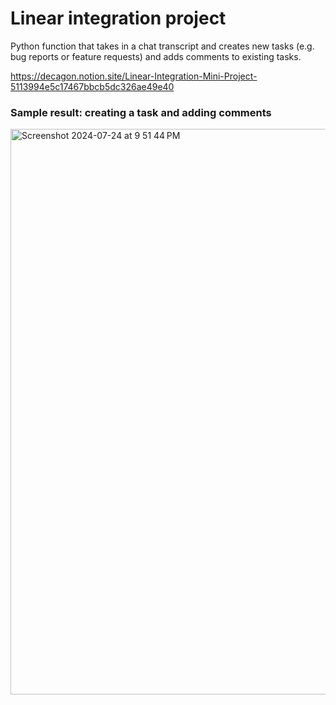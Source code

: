 # Linear integration project

Python function that takes in a chat transcript and creates new tasks (e.g. bug reports or feature requests) and adds comments to existing tasks. 

https://decagon.notion.site/Linear-Integration-Mini-Project-5113994e5c17467bbcb5dc326ae49e40

### Sample result: creating a task and adding comments 

<img width="905" alt="Screenshot 2024-07-24 at 9 51 44 PM" src="https://github.com/user-attachments/assets/08a081d9-1f6d-4389-a187-f413b64d70b4">
